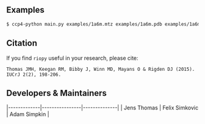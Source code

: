 
## Examples

```bash
$ ccp4-python main.py examples/1a6m.mtz examples/1a6m.pdb examples/1a6m-sm.pdb
```

## Citation

If you find ``riopy`` useful in your research, please cite:

```
Thomas JMH, Keegan RM, Bibby J, Winn MD, Mayans O & Rigden DJ (2015). IUCrJ 2(2), 198-206.
```

## Developers & Maintainers

|-------------|----------------|--------------|
| Jens Thomas | Felix Simkovic | Adam Simpkin |
